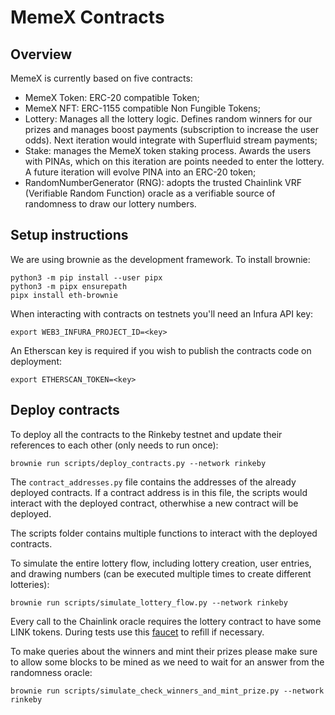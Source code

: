 # MemeX Contracts

## Overview

MemeX is currently based on five contracts:

* MemeX Token: ERC-20 compatible Token;
* MemeX NFT: ERC-1155 compatible Non Fungible Tokens;
* Lottery: Manages all the lottery logic. Defines random winners for our prizes and manages boost payments (subscription to increase the user odds). Next iteration would integrate with Superfluid stream payments;
* Stake: manages the MemeX token staking process. Awards the users with PINAs, which on this iteration are points needed to enter the lottery. A future iteration will evolve PINA into an ERC-20 token;
* RandomNumberGenerator (RNG): adopts the trusted Chainlink VRF (Verifiable Random Function) oracle as a verifiable source of randomness to draw our lottery numbers.

## Setup instructions

We are using brownie as the development framework.
To install brownie:
```
python3 -m pip install --user pipx
python3 -m pipx ensurepath
pipx install eth-brownie
```

When interacting with contracts on testnets you'll need an Infura API key:

`export WEB3_INFURA_PROJECT_ID=<key>`

An Etherscan key is required if you wish to publish the contracts code on deployment:

`export ETHERSCAN_TOKEN=<key>`

## Deploy contracts

To deploy all the contracts to the Rinkeby testnet and update their references to each other (only needs to run once):

`brownie run scripts/deploy_contracts.py --network rinkeby`

The `contract_addresses.py` file contains the addresses of the already deployed contracts. If a contract address is in this file, the scripts would interact with the deployed contract, otherwhise a new contract will be deployed.

The scripts folder contains multiple functions to interact with the deployed contracts. 

To simulate the entire lottery flow, including lottery creation, user entries, and drawing numbers (can be executed multiple times to create different lotteries):

`brownie run scripts/simulate_lottery_flow.py --network rinkeby`

Every call to the Chainlink oracle requires the lottery contract to have some LINK tokens. During tests use this [faucet](https://rinkeby.chain.link/) to refill if necessary.

To make queries about the winners and mint their prizes please make sure to allow some blocks to be mined as we need to wait for an answer from the randomness oracle:

`brownie run scripts/simulate_check_winners_and_mint_prize.py --network rinkeby`
